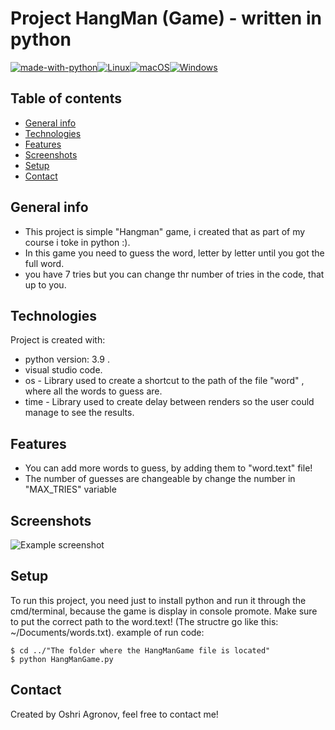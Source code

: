 # Project HangMan (Game) - written in python
[![made-with-python](https://img.shields.io/badge/Made%20with-Python-1f425f.svg)](https://www.python.org/)[![Linux](https://svgshare.com/i/Zhy.svg)](https://svgshare.com/i/Zhy.svg)[![macOS](https://svgshare.com/i/ZjP.svg)](https://svgshare.com/i/ZjP.svg)[![Windows](https://svgshare.com/i/ZhY.svg)](https://svgshare.com/i/ZhY.svg)
## Table of contents
* [General info](#general-info)
* [Technologies](#technologies)
* [Features](#features)
* [Screenshots](#screenshots)
* [Setup](#setup)
* [Contact](#contact)

## General info
- This project is simple "Hangman" game, i created that as part of my course i toke in python :).
- In this game you need to guess the word, letter by letter until you got the full word.
- you have 7 tries but you can change thr number of tries in the code, that up to you.
	
## Technologies
Project is created with:
* python version: 3.9 .
* visual studio code.
* os - Library used to create a shortcut to the path of the file "word" , where all the words to guess are.
* time - Library used to create delay between renders so the user could manage to see the results.

## Features
- You can add more words to guess, by adding them to "word.text" file!
- The number of guesses are changeable by change the number in "MAX_TRIES" variable

## Screenshots
![Example screenshot](./opening.png)

## Setup
To run this project, you need just to install python and run it through the cmd/terminal, because the game is display in console promote.
Make sure to put the correct path to the word.text! (The structre go like this: ~/Documents/words.txt).
example of run code:
```
$ cd ../"The folder where the HangManGame file is located"
$ python HangManGame.py
```
## Contact
Created by Oshri Agronov, feel free to contact me!
